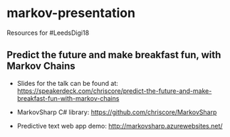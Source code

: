 # markov-presentation
Resources for #LeedsDigi18

## Predict the future and make breakfast fun, with Markov Chains

* Slides for the talk can be found at:
https://speakerdeck.com/chriscore/predict-the-future-and-make-breakfast-fun-with-markov-chains

* MarkovSharp C# library:
https://github.com/chriscore/MarkovSharp

* Predictive text web app demo:
http://markovsharp.azurewebsites.net/
